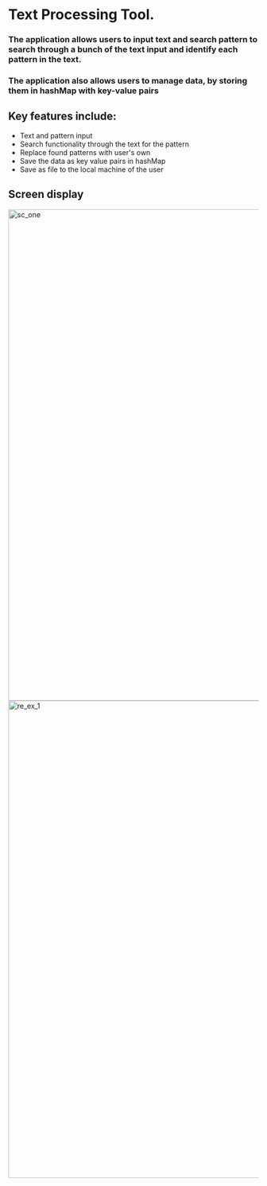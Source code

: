 # Text Processing Tool.
### The application allows users to input text and search pattern to search through a bunch of the  text input and identify each pattern in the text.
### The application also allows users to manage data, by storing them in hashMap with key-value pairs
## Key features include:
- Text and pattern input
- Search functionality through the text for the pattern
- Replace found patterns with user's own
- Save the data as key value pairs in hashMap
- Save as file to the local machine of the user

## Screen display
<img width="988" alt="sc_one" src="https://github.com/user-attachments/assets/1d1d44a1-e4d4-4500-b893-adc14cea9dc5">

<img width="960" alt="re_ex_1" src="https://github.com/user-attachments/assets/31b9b139-0a15-4fa7-ae27-9274b60afc71">

